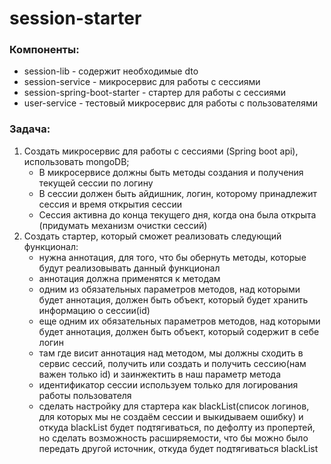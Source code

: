 # session-starter

### Компоненты:

- session-lib - содержит необходимые dto
- session-service - микросервис для работы с сессиями
- session-spring-boot-starter - стартер для работы с сессиями
- user-service - тестовый микросервис для работы с пользователями

### Задача:

1. Создать микросервис для работы с сессиями (Spring boot api), использовать mongoDB;
    - В микросервисе должны быть методы создания и получения текущей сессии по логину
    - В сессии должен быть айдишник, логин, которому принадлежит сессия и время открытия сессии
    - Сессия активна до конца текущего дня, когда она была открыта (придумать механизм очистки сессий)
2. Создать стартер, который сможет реализовать следующий функционал:
    - нужна аннотация, для того, что бы обернуть методы, которые будут реализовывать данный функционал
    - аннотация должна применятся к методам
    - одним из обязательных параметров методов, над которыми будет аннотация, должен быть объект, который будет хранить
      информацию о сессии(id)
    - еще одним их обязательных параметров методов, над которыми будет аннотация, должен быть объект, который содержит в
      себе логин
    - там где висит аннотация над методом, мы должны сходить в сервис сессий, получить или создать и получить сессию(нам
      важен только id) и заинжектить в наш параметр метода
    - идентификатор сессии используем только для логирования работы пользователя
    - сделать настройку для стартера как blackList(список логинов, для которых мы не создаём сессии и выкидываем ошибку)
      и откуда blackList будет подтягиваться, по дефолту из пропертей, но сделать возможность расширяемости, что бы
      можно было передать другой источник, откуда будет подтягиваться blackList